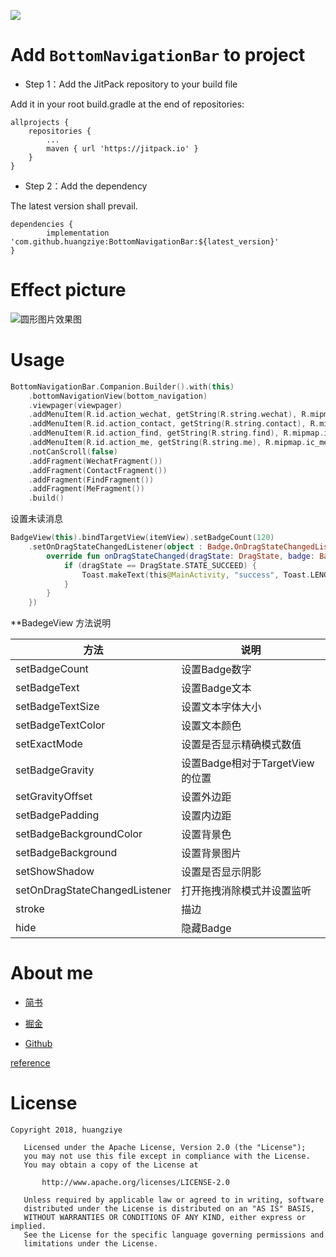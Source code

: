 
[![](https://jitpack.io/v/huangziye/BottomNavigationBar.svg)](https://jitpack.io/#huangziye/BottomNavigationBar)


# Add ` BottomNavigationBar ` to project

- Step 1：Add the JitPack repository to your build file

Add it in your root build.gradle at the end of repositories:

```android
allprojects {
    repositories {
        ...
        maven { url 'https://jitpack.io' }
    }
}
```

- Step 2：Add the dependency

The latest version shall prevail.

```android
dependencies {
        implementation 'com.github.huangziye:BottomNavigationBar:${latest_version}'
}
```




# Effect picture


![圆形图片效果图](https://github.com/huangziye/DouYin/blob/master/screenshot/BottomNavigationBar.gif)


# Usage

```Kotlin
BottomNavigationBar.Companion.Builder().with(this)
    .bottomNavigationView(bottom_navigation)
    .viewpager(viewpager)
    .addMenuItem(R.id.action_wechat, getString(R.string.wechat), R.mipmap.ic_wechat)
    .addMenuItem(R.id.action_contact, getString(R.string.contact), R.mipmap.ic_contact)
    .addMenuItem(R.id.action_find, getString(R.string.find), R.mipmap.ic_find)
    .addMenuItem(R.id.action_me, getString(R.string.me), R.mipmap.ic_me)
    .notCanScroll(false)
    .addFragment(WechatFragment())
    .addFragment(ContactFragment())
    .addFragment(FindFragment())
    .addFragment(MeFragment())
    .build()
```

设置未读消息

```kotlin
BadgeView(this).bindTargetView(itemView).setBadgeCount(120)
    .setOnDragStateChangedListener(object : Badge.OnDragStateChangedListener {
        override fun onDragStateChanged(dragState: DragState, badge: Badge, targetView: View) {
            if (dragState == DragState.STATE_SUCCEED) {
                Toast.makeText(this@MainActivity, "success", Toast.LENGTH_SHORT).show()
            }
        }
    })
```


**BadegeView 方法说明

| 方法	| 说明 |
| --- | --- |
| setBadgeCount | 设置Badge数字 |
| setBadgeText | 设置Badge文本 |
| setBadgeTextSize | 设置文本字体大小 |
| setBadgeTextColor | 设置文本颜色 |
| setExactMode | 设置是否显示精确模式数值 |
| setBadgeGravity | 设置Badge相对于TargetView的位置 |
| setGravityOffset | 设置外边距 |
| setBadgePadding | 设置内边距 |
| setBadgeBackgroundColor | 设置背景色 |
| setBadgeBackground | 设置背景图片 |
| setShowShadow | 设置是否显示阴影 |
| setOnDragStateChangedListener | 打开拖拽消除模式并设置监听 |
| stroke | 描边 |
| hide | 隐藏Badge |





# About me


- [简书](https://user-gold-cdn.xitu.io/2018/7/26/164d5709442f7342)

- [掘金](https://juejin.im/user/5ad93382518825671547306b)

- [Github](https://github.com/huangziye)



[reference](https://github.com/qstumn/BadgeView)

# License

```
Copyright 2018, huangziye

   Licensed under the Apache License, Version 2.0 (the "License");
   you may not use this file except in compliance with the License.
   You may obtain a copy of the License at

       http://www.apache.org/licenses/LICENSE-2.0

   Unless required by applicable law or agreed to in writing, software
   distributed under the License is distributed on an "AS IS" BASIS,
   WITHOUT WARRANTIES OR CONDITIONS OF ANY KIND, either express or implied.
   See the License for the specific language governing permissions and
   limitations under the License.
```




